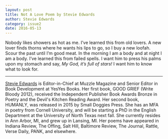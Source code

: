 ```yaml
---
layout: post
title: Not A Love Poem by Stevie Edwards
author: Stevie Edwards
category: issue2
date: 2016-05-13
---
```


Nobody likes showers as hot as me. I’ve learned this from old lovers. A new lover finds thorns where he wants his lips to go, so I buy a new loofah. Scour the past until I’m good meat. In the morning I am a body and at night I am a body. I’ve learned this from failed spells. I want him to press his palms upon my stomach and say, *My God, it’s full of stars!* I want him to know what to look for.

___

[Stevie Edwards](www.stevietheclumsy.com) is Editor-in-Chief at Muzzle Magazine and Senior Editor in Book Development at YesYes Books. Her first book, GOOD GRIEF (Write Bloody 2012), received the Independent Publisher Book Awards Bronze in Poetry and the Devil's Kitchen Reading Award. Her second book, HUMANLY, was released in 2015 by Small Doggies Press. She has an MFA in poetry from Cornell University, and will be starting a PhD in the English Department at the University of North Texas next fall. She currently resides in Ann Arbor, MI, and grew up in Lansing, MI. Her poems have appeared in Indiana Review, The Offing, Salt Hill, Baltimore Review, The Journal, Rattle, Verse Daily, PANK, and elsewhere.
